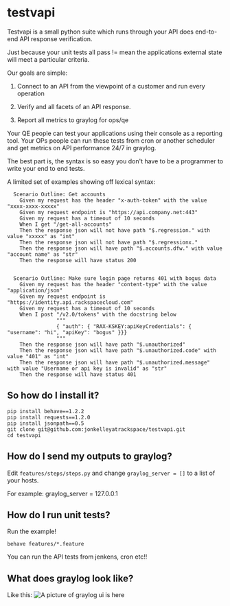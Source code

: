 testvapi
========
Testvapi is a small python suite which runs through your API does end-to-end API response verification.

Just because your unit tests all pass != mean the applications external state will meet a particular criteria.

Our goals are simple:

1. Connect to an API from the viewpoint of a customer and run every operation

3. Verify and all facets of an API response.

4. Report all metrics to graylog for ops/qe

Your QE people can test your applications using their console as a reporting tool.
Your OPs people can run these tests from cron or another scheduler and get metrics on API performance 24/7 in graylog.


The best part is, the syntax is so easy you don't have to be a programmer to write your end to end tests.

A limited set of examples showing off lexical syntax:

	  Scenario Outline: Get accounts
		Given my request has the header "x-auth-token" with the value "xxxx-xxxx-xxxxx"
		Given my request endpoint is "https://api.company.net:443"
		Given my request has a timeout of 10 seconds
		When I get "/get-all-accounts"
		Then the response json will not have path "$.regression." with value "xxxxx" as "int"
		Then the response json will not have path "$.regressionx."
		Then the response json will have path "$.accounts.dfw." with value "account name" as "str"
		Then the response will have status 200


	  Scenario Outline: Make sure login page returns 401 with bogus data
		Given my request has the header "content-type" with the value "application/json"
		Given my request endpoint is "https://identity.api.rackspacecloud.com"
		Given my request has a timeout of 10 seconds
		When I post "/v2.0/tokens" with the docstring below
		            """
		            { "auth": { "RAX-KSKEY:apiKeyCredentials": { "username": "hi", "apiKey": "bogus" }}}
		            """
		Then the response json will have path "$.unauthorized"
		Then the response json will have path "$.unauthorized.code" with value "401" as "int"
		Then the response json will have path "$.unauthorized.message" with value "Username or api key is invalid" as "str"
		Then the response will have status 401

So how do I install it?
-------------

	pip install behave==1.2.2
	pip install requests==1.2.0
	pip install jsonpath==0.5
	git clone git@github.com:jonkelleyatrackspace/testvapi.git
	cd testvapi

How do I send my outputs to graylog?
-------------
Edit `features/steps/steps.py` and change `graylog_server = []` to a list of your hosts.

For example:
		graylog_server = 127.0.0.1

How do I run unit tests?
-------------
Run the example!

	behave features/*.feature
	
You can run the API tests from jenkens, cron etc!!

What does graylog look like?
-------------
Like this:
![A picture of graylog ui is here](http://i.imgur.com/2d4W40e.png)
